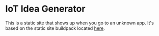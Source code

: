 # IoT Idea Generator

This is a static site that shows up when you go to an unknown app. It's based on the static site buildpack located [here](https://www.florianheinemann.com/github/dokku/2014/11/17/Hosting-static-pages-on-Dokku.html).

